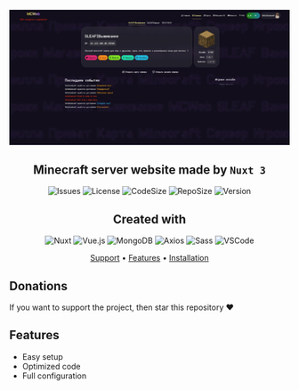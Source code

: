 <center>

![Icon](https://github.com/SolsticeLeaf/mcweb/blob/master/.github/images/home.png?raw=true)

</center>

<h2 align="center">Minecraft server website made by <code>Nuxt 3</code></h2>

<center>

![Issues](https://img.shields.io/github/issues/SolsticeLeaf/mcweb?style=for-the-badge)
![License](https://img.shields.io/github/license/SolsticeLeaf/mcweb?style=for-the-badge)
![CodeSize](https://img.shields.io/github/languages/code-size/SolsticeLeaf/mcweb?style=for-the-badge)
![RepoSize](https://img.shields.io/github/repo-size/SolsticeLeaf/mcweb?style=for-the-badge)
![Version](https://img.shields.io/github/package-json/v/SolsticeLeaf/mcweb/master?style=for-the-badge)

</center>

<h2 align="center">
  Created with
</h2>

<center>

![Nuxt](https://img.shields.io/badge/Nuxt-4-00DC82?style=for-the-badge&logo=nuxt&logoColor=white)
![Vue.js](https://img.shields.io/badge/Vue.js-35495E?style=for-the-badge&logo=vuedotjs&logoColor=4FC08D)
![MongoDB](https://img.shields.io/badge/-MongoDB-13aa52?style=for-the-badge&logo=mongodb&logoColor=white)
![Axios](https://img.shields.io/badge/axios.js-854195?style=for-the-badge&logo=axios&logoColor=5A29E4)
![Sass](https://img.shields.io/badge/Sass-CC6699?style=for-the-badge&logo=Sass&logoColor=white)
![VSCode](https://img.shields.io/badge/Visual%20Studio%20Code-007ACC?style=for-the-badge&logo=nuxtdotjs&logoColor=white)

</center>

<p align="center">
<a href="#support">Support</a> •
<a href="#features">Features</a> •
<a href="#installation">Installation</a>
</p>

## Donations

If you want to support the project, then
star this repository ♥

## Features

- Easy setup
- Optimized code
- Full configuration
